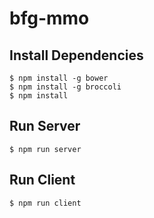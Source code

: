 # bfg-mmo

## Install Dependencies
```
$ npm install -g bower
$ npm install -g broccoli
$ npm install
```

## Run Server
```
$ npm run server
```

## Run Client
```
$ npm run client
```
